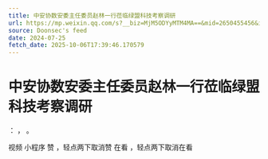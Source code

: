 ```yaml
---
title: 中安协数安委主任委员赵林一行莅临绿盟科技考察调研
url: https://mp.weixin.qq.com/s?__biz=MjM5ODYyMTM4MA==&mid=2650455456&idx=1&sn=866ab22f837f02e00798f08ddc1d6999
source: Doonsec's feed
date: 2024-07-25
fetch_date: 2025-10-06T17:39:46.170579
---
```


# 中安协数安委主任委员赵林一行莅临绿盟科技考察调研

：
，
。

视频
小程序
赞
，轻点两下取消赞
在看
，轻点两下取消在看